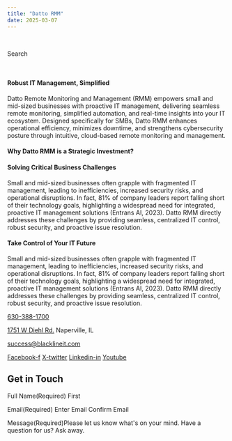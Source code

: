 ```yaml
---
title: "Datto RMM"
date: 2025-03-07
---
```


 

Search 

 

#### Robust IT Management, Simplified

Datto Remote Monitoring and Management (RMM) empowers small and mid-sized businesses with proactive IT management, delivering seamless remote monitoring, simplified automation, and real-time insights into your IT ecosystem. Designed specifically for SMBs, Datto RMM enhances operational efficiency, minimizes downtime, and strengthens cybersecurity posture through intuitive, cloud-based remote monitoring and management.

#### **Why Datto RMM is a Strategic Investment**?

#### **Solving Critical Business Challenges**

Small and mid-sized businesses often grapple with fragmented IT management, leading to inefficiencies, increased security risks, and operational disruptions. In fact, 81% of company leaders report falling short of their technology goals, highlighting a widespread need for integrated, proactive IT management solutions (Entrans AI, 2023). Datto RMM directly addresses these challenges by providing seamless, centralized IT control, robust security, and proactive issue resolution.

#### **Take Control of Your IT Future**

Small and mid-sized businesses often grapple with fragmented IT management, leading to inefficiencies, increased security risks, and operational disruptions. In fact, 81% of company leaders report falling short of their technology goals, highlighting a widespread need for integrated, proactive IT management solutions (Entrans AI, 2023). Datto RMM directly addresses these challenges by providing seamless, centralized IT control, robust security, and proactive issue resolution.

[630-388-1700](tel:6303881700)

[1751 W Diehl Rd.](https://www.google.com/search?q=balckline%20it) Naperville, IL

[success@blacklineit.com](mailto:success@blacklineit.com)

[Facebook-f](https://www.facebook.com/) [X-twitter](https://twitter.com/) [Linkedin-in](https://www.linkedin.com/) [Youtube](https://www.youtube.com/)

## Get in Touch

Full Name(Required) First

Email(Required) Enter Email  Confirm Email

Message(Required)Please let us know what's on your mind. Have a question for us? Ask away.
